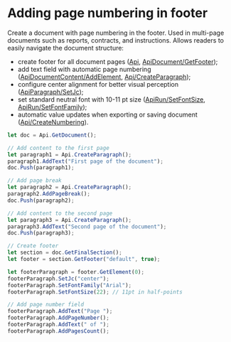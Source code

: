 # Adding page numbering in footer

Create a document with page numbering in the footer. Used in multi-page documents such as reports, contracts, and instructions. Allows readers to easily navigate the document structure:

- create footer for all document pages ([Api](/docs/office-api/usage-api/text-document-api/Api/Api.md), [ApiDocument/GetFooter](/docs/office-api/usage-api/text-document-api/ApiDocument/Methods/GetFooter.md));
- add text field with automatic page numbering ([ApiDocumentContent/AddElement](/docs/office-api/usage-api/text-document-api/ApiDocumentContent/Methods/AddElement.md), [Api/CreateParagraph](/docs/office-api/usage-api/text-document-api/Api/Methods/CreateParagraph.md));
- configure center alignment for better visual perception ([ApiParagraph/SetJc](/docs/office-api/usage-api/text-document-api/ApiParagraph/Methods/SetJc.md));
- set standard neutral font with 10-11 pt size ([ApiRun/SetFontSize](/docs/office-api/usage-api/text-document-api/ApiRun/Methods/SetFontSize.md), [ApiRun/SetFontFamily](/docs/office-api/usage-api/text-document-api/ApiRun/Methods/SetFontFamily.md));
- automatic value updates when exporting or saving document ([Api/CreateNumbering](/docs/office-api/usage-api/text-document-api/Api/Methods/CreateNumbering.md)).

```ts editor-docx zoom=60
let doc = Api.GetDocument();

// Add content to the first page
let paragraph1 = Api.CreateParagraph();
paragraph1.AddText("First page of the document");
doc.Push(paragraph1);

// Add page break
let paragraph2 = Api.CreateParagraph();
paragraph2.AddPageBreak();
doc.Push(paragraph2);

// Add content to the second page
let paragraph3 = Api.CreateParagraph();
paragraph3.AddText("Second page of the document");
doc.Push(paragraph3);

// Create footer
let section = doc.GetFinalSection();
let footer = section.GetFooter("default", true);

let footerParagraph = footer.GetElement(0);
footerParagraph.SetJc("center");
footerParagraph.SetFontFamily("Arial");
footerParagraph.SetFontSize(22); // 11pt in half-points

// Add page number field
footerParagraph.AddText("Page ");
footerParagraph.AddPageNumber();
footerParagraph.AddText(" of ");
footerParagraph.AddPagesCount();
```
